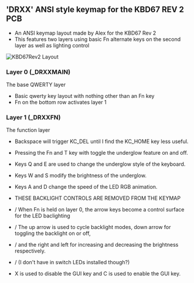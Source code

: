 ## 'DRXX' ANSI style keymap for the KBD67 REV 2 PCB

* An ANSI keymap layout made by Alex for the KBD67 Rev 2
* This features two layers using basic Fn alternate keys on the second layer as well as lighting control

![KBD67Rev2 Layout](https://i.imgur.com/DPSMhIX.png)

### Layer 0 (_DRXXMAIN)

The base QWERTY layer

* Basic qwerty key layout with nothing other than an Fn key
* Fn on the bottom row activates layer 1

### Layer 1 (_DRXXFN)

The function layer

* Backspace will trigger KC_DEL until I find the KC_HOME key less useful.

* Pressing the Fn and T key with toggle the underglow feature on and off.
* Keys Q and E are used to change the underglow style of the keyboard.
* Keys W and S modify the brightness of the underglow.
* Keys A and D change the speed of the LED RGB animation.

* THESE BACKLIGHT CONTROLS ARE REMOVED FROM THE KEYMAP
* / When Fn is held on layer 0, the arrow keys become a control surface for the LED baclighting
* / The up arrow is used to cycle backlight modes, down arrow for toggling the backlight on or off,
* / and the right and left for increasing and decreasing the brightness respectively.
* / (I don't have in switch LEDs installed though?)

* X is used to disable the GUI key and C is used to enable the GUI key.
